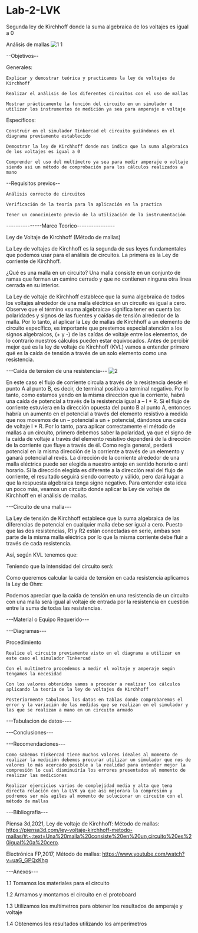 # Lab-2-LVK
Segunda ley de Kirchhoff donde la suma algebraica de los voltajes es igual a 0


Análisis de mallas
![1 1](https://user-images.githubusercontent.com/75337022/104261539-c3dd2180-5453-11eb-922e-e9520ccbaf47.png)


--Objetivos--

Generales:

	Explicar y demostrar teórica y practicamos la ley de voltajes de Kirchhoff
  
	Realizar el análisis de los diferentes circuitos con el uso de mallas 
  
	Mostrar prácticamente la función del circuito en un simulador e utilizar los instrumentos de medición ya sea para amperaje o voltaje
  
Específicos:

	Construir en el simulador Tinkercad el circuito guiándonos en el diagrama previamente establecido
  
	Demostrar la ley de Kirchhoff donde nos indica que la suma algebraica de los voltajes es igual a 0 
  
	Comprender el uso del multímetro ya sea para medir amperaje o voltaje siendo asi un método de comprobación para los cálculos realizados a mano 
  
  
--Requisitos previos--

	Análisis correcto de circuitos 
  
	Verificación de la teoría para la aplicación en la practica 
  
	Tener un conocimiento previo de la utilización de la instrumentación
  
  
---------------Marco Teorico----------------                                                        

Ley de Voltaje de Kirchhoff
(Método de mallas)

La Ley de voltajes de Kirchhoff es la segunda de sus leyes fundamentales que podemos usar para el análisis de circuitos. La primera es la Ley de corriente de Kirchhoff.

¿Qué es una malla en un circuito?
Una malla consiste en un conjunto de ramas que forman un camino cerrado y que no contienen ninguna otra línea cerrada en su interior.
 
La Ley de voltaje de Kirchhoff establece que la suma algebraica de todos los voltajes alrededor de una malla eléctrica en un circuito es igual a cero. Observe que el término «suma algebraica» significa tener en cuenta las polaridades y signos de las fuentes y caídas de tensión alrededor de la malla. Por lo tanto, al aplicar la Ley de mallas de Kirchhoff a un elemento de circuito específico, es importante que prestemos especial atención a los signos algebraicos, (+ y -) de las caídas de voltaje entre los elementos, de lo contrario nuestros cálculos pueden estar equivocados.
Antes de percibir mejor qué es la ley de voltaje de Kirchhoff (KVL) vamos a entender primero qué es la caída de tensión a través de un solo elemento como una resistencia.

---Caida de tension de una resistencia---
![2](https://user-images.githubusercontent.com/75337022/104261648-ff77eb80-5453-11eb-84af-671804fac1eb.png)
 
En este caso el flujo de corriente circula a través de la resistencia desde el punto A al punto B, es decir, de terminal positivo a terminal negativo. Por lo tanto, como estamos yendo en la misma dirección que la corriente, habrá una caída de potencial a través de la resistencia igual a 
– I * R.
Si el flujo de corriente estuviera en la dirección opuesta del punto B al punto A, entonces habría un aumento en el potencial a través del elemento resistivo a medida que nos movemos de un – potencial a un + potencial, dándonos una caída de voltaje
I * R.
Por lo tanto, para aplicar correctamente el método de mallas a un circuito, primero debemos saber la polaridad, ya que el signo de la caída de voltaje a través del elemento resistivo dependerá de la dirección de la corriente que fluye a través de él. Como regla general, perderá potencial en la misma dirección de la corriente a través de un elemento y ganará potencial al revés.
La dirección de la corriente alrededor de una malla eléctrica puede ser elegida a nuestro antojo en sentido horario o anti horario.
Si la dirección elegida es diferente a la dirección real del flujo de corriente, el resultado seguirá siendo correcto y válido, pero dará lugar a que la respuesta algebraica tenga signo negativo. Para entender esta idea un poco más, veamos un circuito donde aplicar la Ley de voltaje de Kirchhoff en el análisis de mallas.

---Circuito de una malla---
 
La Ley de tensión de Kirchhoff establece que la suma algebraica de las diferencias de potencial en cualquier malla debe ser igual a cero.
Puesto que las dos resistencias, R1 y R2 están conectadas en serie, ambas son parte de la misma malla eléctrica por lo que la misma corriente debe fluir a través de cada resistencia.

Así, según KVL tenemos que:


Teniendo que la intensidad del circuito será:
	
	
Como queremos calcular la caída de tensión en cada resistencia aplicamos la Ley de Ohm:
	
	
Podemos apreciar que la caída de tensión en una resistencia de un circuito con una malla será igual al voltaje de entrada por la resistencia en cuestión entre la suma de todas las resistencias.


---Material o Equipo Requerido---


---Diagramas---


Procedimiento 

	Realice el circuito previamente visto en el diagrama a utilizar en este caso el simulador Tinkercad 
	
	Con el multímetro procedemos a medir el voltaje y amperaje según tengamos la necesidad
	
	Con los valores obtenidos vamos a proceder a realizar los cálculos aplicando la teoría de la ley de voltajes de Kirchhoff
	
	Posteriormente tabulamos los datos en tablas donde comprobaremos el error y la variación de las medidas que se realizan en el simulador y las que se realizan a mano en un circuito armado


---Tabulacion de datos----

---Conclusiones---

	
---Recomendaciones---

	Como sabemos Tinkercad tiene muchos valores ideales al momento de realizar la medición debemos procurar utilizar un simulador que nos de valores lo más acercado posible a la realidad para entender mejor la compresión lo cual disminuiría los errores presentados al momento de realizar las mediciones
	
	Realizar ejercicios varios de complejidad media y alta que tena directa relación con la LVK ya que asi mejorara la compresión y podremos ser más agiles al momento de solucionar un circuito con el método de mallas
 
---Bibliografia---

Piensa 3d,2021, Ley de voltaje de Kirchhoff: Método de mallas: 
https://piensa3d.com/ley-voltaje-kirchhoff-metodo-mallas/#:~:text=Una%20malla%20consiste%20en%20un,circuito%20es%20igual%20a%20cero.

Electrónica FP,2017, Método de mallas:
https://www.youtube.com/watch?v=uaG_GPQxKhg


---Anexos---

1.1 Tomamos los materiales para el circuito

1.2 Armamos y montamos el circuito en el protoboard
 
1.3 Utilizamos los multímetros para obtener los resultados de amperaje y voltaje

 1.4 Obtenemos los resultados utilizando los amperímetros

